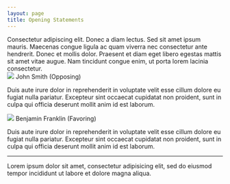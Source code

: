 ```yaml
---
layout: page
title: Opening Statements
---
```

<div class="mod"> <!-- Moderator comments -->
Consectetur adipiscing elit. Donec a diam lectus. Sed sit amet ipsum mauris. Maecenas congue
ligula ac quam viverra nec consectetur ante hendrerit. Donec et mollis dolor. Praesent et
diam eget libero egestas mattis sit amet vitae augue. Nam tincidunt congue enim, ut porta
lorem lacinia consectetur.
</div>

<div class="speakers"> <!-- Speaker #1 opening statement -->
  <img src="http://www.placehold.it/70x70" /> <!-- Speaker #1 picture -->
  <span> John Smith (Opposing) </span>
  <p> Duis aute irure dolor in reprehenderit in voluptate velit esse cillum dolore eu fugiat
    nulla pariatur. Excepteur sint occaecat cupidatat non proident, sunt in culpa qui officia
    deserunt mollit anim id est laborum. </p>
</div>

<div class="speakers"> <!-- Speaker #2 opening statement -->
  <img src="http://www.placehold.it/70x70" /> <!-- Speaker #w profile picture -->
  <span> Benjamin Franklin (Favoring) </span>
  <p> Duis aute irure dolor in reprehenderit in voluptate velit esse cillum dolore eu fugiat
    nulla pariatur. Excepteur sint occaecat cupidatat non proident, sunt in culpa qui officia
    deserunt mollit anim id est laborum. </p>
</div>

<hr> <!-- Speaker statements done -->

<div class="guest"> <!-- Guest input -->
  <p class="input"> Lorem ipsum dolor sit amet, consectetur adipisicing elit, sed do eiusmod
    tempor incididunt ut labore et dolore magna aliqua. </p>
</div>

